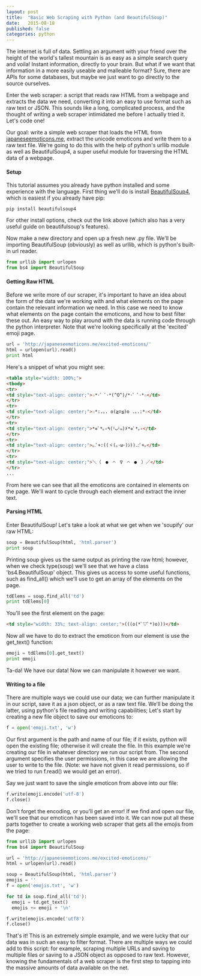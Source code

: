 ```yaml
---
layout: post
title:  "Basic Web Scraping with Python (and BeautifulSoup)"
date:   2015-08-18
published: false
categories: python
---
```


The internet is full of data. Settling an argument with your friend over the height of the world's tallest mountain is as easy as a simple search query and voila! Instant information, directly to your brain. But what if we want that information in a more easily useable and malleable format? Sure, there are APIs for some databases, but maybe we just want to go directly to the source ourselves.

Enter the web scraper: a script that reads raw HTML from a webpage and extracts the data we need, converting it into an easy to use format such as raw text or JSON. This sounds like a long, complicated process, and the thought of writing a web scraper intimidated me before I actually tried it. Let's code one!

Our goal: write a simple web scraper that loads the HTML from [japaneseemoticons.me](http://japaneseemoticons.me/triumph-emoticons/), extract the unicode emoticons and write them to a raw text file. We're going to do this with the help of python's urllib module as well as BeautifulSoup4, a super useful module for traversing the HTML data of a webpage. 

#### Setup ####

This tutorial assumes you already have python installed and some experience with the language. First thing we'll do is install [BeautifulSoup4](http://www.crummy.com/software/BeautifulSoup/bs4/doc/#installing-beautiful-soup), which is easiest if you already have pip:

```
pip install beautifulsoup4
```

For other install options, check out the link above (which also has a very useful guide on beautifulsoup's features).

Now make a new directory and open up a fresh new .py file. We'll be importing BeautifulSoup (obviously) as well as urllib, which is python's built-in url reader.

```python
from urllib import urlopen
from bs4 import BeautifulSoup
```

#### Getting Raw HTML ####

Before we write more of our scraper, it's important to have an idea about the form of the data we're working with and what elements on the page contain the relevant information we need. In this case we need to know what elements on the page contain the emoticons, and how to best filter these out. An easy way to play around with the data is running code through the python interpreter. Note that we're looking specifically at the 'excited' emoji page.

```python
url = 'http://japaneseemoticons.me/excited-emoticons/'
html = urlopen(url).read()
print html
```

Here's a snippet of what you might see:
```html
<table style="width: 100%;">
<tbody>
<tr>
<td style="text-align: center;">☆*･゜ﾟ･*(^O^)/*･゜ﾟ･*☆</td>
</tr>
<tr>
<td style="text-align: center;">☆*:.｡. o(≧▽≦)o .｡.:*☆</td>
</tr>
<tr>
<td style="text-align: center;">*✲ﾟ*｡✧٩(･ิᴗ･ิ๑)۶*✲ﾟ*｡✧</td>
</tr>
<tr>
<td style="text-align: center;">｡.ﾟ+:((ヾ(｡･ω･)ｼ)).:ﾟ+｡</td>
</tr>
<tr>
<td style="text-align: center;">＼（　●　⌒　∇　⌒　●　）／</td>
</tr>
...
```

From here we can see that all the emoticons are contained in <td> elements on the page. We'll want to cycle through each <td> element and extract the inner text.

#### Parsing HTML ####

Enter BeautifulSoup! Let's take a look at what we get when we 'soupify' our raw HTML:

```python
soup = BeautifulSoup(html, 'html.parser')
print soup
```

Printing soup gives us the same output as printing the raw html; however, when we check type(soup) we'll see that we have a class 'bs4.BeautifulSoup' object. This gives us access to some useful functions, such as find_all() which we'll use to get an array of the <td> elements on the page.

```python
tdElems = soup.find_all('td')
print tdElems[0]
```

You'll see the first <td> element on the page:

```html
<td style="width: 33%; text-align: center;">(((o(*ﾟ▽ﾟ*)o)))</td>
```

Now all we have to do to extract the emoticon from our <td> element is use the get_text() function:

```python
emoji = tdElems[0].get_text()
print emoji
```

Ta-da! We have our data! Now we can manipulate it however we want.

#### Writing to a file ###

There are multiple ways we could use our data; we can further manipulate it in our script, save it as a json object, or as a raw text file. We'll be doing the latter, using python's file reading and writing capabilities; Let's start by creating a new file object to save our emoticons to:

```python
f = open('emoji.txt', 'w')
```

Our first argument is the path and name of our file; if it exists, python will open the existing file; otherwise it will create the file. In this example we're creating our file in whatever directory we run our script from. The second argument specifies the user permissions, in this case we are allowing the user to write to the file. (Note: we have not given it read permissions, so if we tried to run f.read() we would get an error).

Say we just want to save the single emoticon from above into our file:

```python
f.write(emoji.encode('utf-8')
f.close()
```

Don't forget the encoding, or you'll get an error! If we find and open our file, we'll see that our emoticon has been saved into it. We can now put all these parts together to create a working web scraper that gets all the emojis from the page:

```python
from urllib import urlopen
from bs4 import BeautifulSoup

url = 'http://japaneseemoticons.me/excited-emoticons/'
html = urlopen(url).read()

soup = BeautifulSoup(html, 'html.parser')
emojis = ''
f = open('emojis.txt', 'w')

for td in soup.find_all('td'):
  emoji = td.get_text()
  emojis += emoji + '\n'

f.write(emojis.encode('utf8')
f.close()
```

That's it! This is an extremely simple example, and we were lucky that our data was in such an easy to filter format. There are multiple ways we could add to this script: for example, scraping multiple URLs and saving to multiple files or saving to a JSON object as opposed to raw text. However, knowing the fundamentals of a web scraper is the first step to tapping into the massive amounts of data available on the net. 
